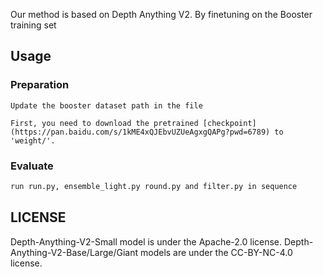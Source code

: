 Our method is based on Depth Anything V2. By finetuning on the Booster training set


## Usage

### Preparation
```
Update the booster dataset path in the file

First, you need to download the pretrained [checkpoint](https://pan.baidu.com/s/1kME4xQJEbvUZUeAgxgQAPg?pwd=6789) to 'weight/'.

```

### Evaluate

```bash
run run.py, ensemble_light.py round.py and filter.py in sequence
```


## LICENSE

Depth-Anything-V2-Small model is under the Apache-2.0 license. Depth-Anything-V2-Base/Large/Giant models are under the CC-BY-NC-4.0 license.

